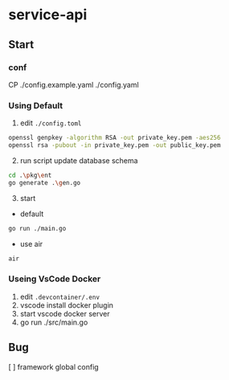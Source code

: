 # service-api

## Start

### conf

CP ./config.example.yaml ./config.yaml

### Using Default

1. edit `./config.toml`

```bash
openssl genpkey -algorithm RSA -out private_key.pem -aes256
openssl rsa -pubout -in private_key.pem -out public_key.pem
```

2. run script update database schema

```bash
cd .\pkg\ent
go generate .\gen.go
```

3. start

* default

```bash
go run ./main.go
```

* use air

```bash
air
```

### Useing VsCode Docker

1. edit `.devcontainer/.env`
2. vscode install docker plugin
3. start vscode docker server
4. go run ./src/main.go

## Bug

[ ] framework global config 

